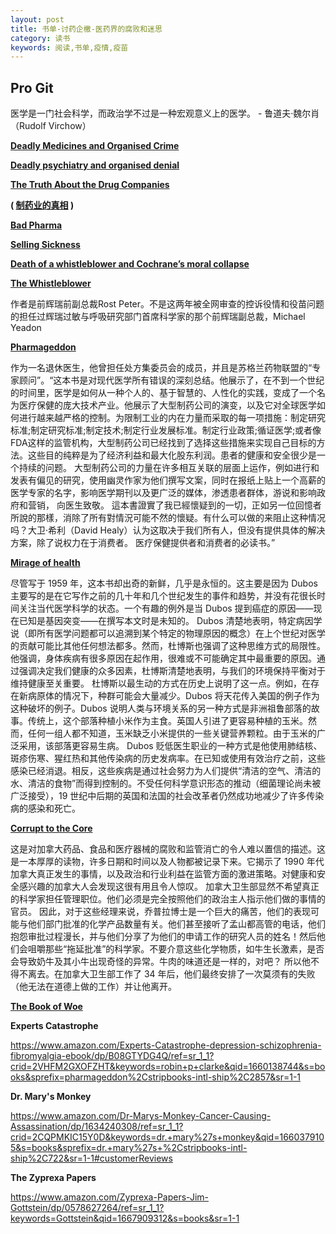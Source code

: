 ```yaml
---
layout: post
title: 书单-讨药企檄-医药界的腐败和迷思
category: 读书
keywords: 阅读,书单,疫情,疫苗
---
```


## Pro Git

医学是一门社会科学，而政治学不过是一种宏观意义上的医学。 - 鲁道夫·魏尔肖（Rudolf Virchow）

[**Deadly Medicines and Organised Crime**](https://book.douban.com/subject/31529635/)

[**Deadly psychiatry and organised denial**](https://book.douban.com/subject/35757294/)

**[The Truth About the Drug Companies](https://book.douban.com/subject/2228481/)**

**( [制药业的真相](https://book.douban.com/subject/1792615/) )**

[**Bad Pharma**](https://book.douban.com/subject/11644203/)

[**Selling Sickness**](https://book.douban.com/subject/2369544/)

[**Death of a whistleblower and Cochrane’s moral collapse**](https://book.douban.com/subject/35881035/)

[**The Whistleblower**](https://book.douban.com/subject/2782114/)

作者是前辉瑞前副总裁Rost Peter。不是这两年被全网审查的控诉役情和役苗问题的担任过辉瑞过敏与呼吸研究部门首席科学家的那个前辉瑞副总裁，Michael Yeadon

[**Pharmageddon**](https://book.douban.com/subject/20438108/)

作为一名退休医生，他曾担任处方集委员会的成员，并且是苏格兰药物联盟的“专家顾问”。“这本书是对现代医学所有错误的深刻总结。他展示了，在不到一个世纪的时间里，医学是如何从一种个人的、基于智慧的、人性化的实践，变成了一个名为医疗保健的庞大技术产业。他展示了大型制药公司的演变，以及它对全球医学如何进行越来越严格的控制。为限制工业的内在力量而采取的每一项措施：制定研究标准;制定研究标准;制定技术;制定行业发展标准。制定行业政策;循证医学;或者像FDA这样的监管机构，大型制药公司已经找到了选择这些措施来实现自己目标的方法。这些目的纯粹是为了经济利益和最大化股东利润。患者的健康和安全很少是一个持续的问题。 大型制药公司的力量在许多相互关联的层面上运作，例如进行和发表有偏见的研究，使用幽灵作家为他们撰写文案，同时在报纸上贴上一个高薪的医学专家的名字，影响医学期刊以及更广泛的媒体，渗透患者群体，游说和影响政府和营销， 向医生致敬。 這本書證實了我已經懷疑到的一切，正如另一位回憶者所說的那樣，消除了所有對情況可能不然的懷疑。有什么可以做的来阻止这种情况吗？大卫·希利（David Healy）认为这取决于我们所有人，但没有提供具体的解决方案，除了说权力在于消费者。 医疗保健提供者和消费者的必读书。”

[**Mirage of health**](https://book.douban.com/subject/4148196/)

尽管写于 1959 年，这本书却出奇的新鲜，几乎是永恒的。这主要是因为 Dubos 主要写的是在它写作之前的几十年和几个世纪发生的事件和趋势，并没有花很长时间关注当代医学科学的状态。一个有趣的例外是当 Dubos 提到癌症的原因——现在已知是基因突变——在撰写本文时是未知的。 Dubos 清楚地表明，特定病因学说（即所有医学问题都可以追溯到某个特定的物理原因的概念）在上个世纪对医学的贡献可能比其他任何想法都多。然而，杜博斯也强调了这种思维方式的局限性。他强调，身体疾病有很多原因在起作用，很难或不可能确定其中最重要的原因。通过强调决定我们健康的众多因素，杜博斯清楚地表明，与我们的环境保持平衡对于维持健康至关重要。 杜博斯以最生动的方式在历史上说明了这一点。例如，在存在新病原体的情况下，种群可能会大量减少。Dubos 将天花传入美国的例子作为这种破坏的例子。Dubos 说明人类与环境关系的另一种方式是非洲祖鲁部落的故事。传统上，这个部落种植小米作为主食。英国人引进了更容易种植的玉米。然而，任何一组人都不知道，玉米缺乏小米提供的一些关键营养颗粒。由于玉米的广泛采用，该部落更容易生病。 Dubos 贬低医生职业的一种方式是他使用肺结核、斑疹伤寒、猩红热和其他传染病的历史发病率。在已知或使用有效治疗之前，这些感染已经消退。相反，这些疾病是通过社会努力为人们提供“清洁的空气、清洁的水、清洁的食物”而得到控制的。不受任何科学意识形态的推动（细菌理论尚未被广泛接受），19 世纪中后期的英国和法国的社会改革者仍然成功地减少了许多传染病的感染和死亡。

[**Corrupt to the Core**](https://book.douban.com/subject/5967111/)

这是对加拿大药品、食品和医疗器械的腐败和监管消亡的令人难以置信的描述。这是一本厚厚的读物，许多日期和时间以及人物都被记录下来。它揭示了 1990 年代加拿大真正发生的事情，以及政治和行业利益在监管方面的激进策略。对健康和安全感兴趣的加拿大人会发现这很有用且令人惊叹。 加拿大卫生部显然不希望真正的科学家担任管理职位。他们必须是完全按照他们的政治主人指示他们做的事情的官员。 因此，对于这些经理来说，乔普拉博士是一个巨大的痛苦，他们的表现可能与他们部门批准的化学产品数量有关。他们甚至接听了孟山都高管的电话，他们抱怨审批过程漫长，并与他们分享了为他们的申请工作的研究人员的姓名！然后他们会咀嚼那些“拖延批准”的科学家。不要介意这些化学物质，如牛生长激素，是否会导致奶牛及其小牛出现奇怪的异常。牛肉的味道还是一样的，对吧？ 所以他不得不离去。在加拿大卫生部工作了 34 年后，他们最终安排了一次莫须有的失败（他无法在道德上做的工作）并让他离开。

[**The Book of Woe**](https://book.douban.com/subject/20483232/)

**Experts Catastrophe**

<https://www.amazon.com/Experts-Catastrophe-depression-schizophrenia-fibromyalgia-ebook/dp/B08GTYDG4Q/ref=sr_1_1?crid=2VHFM2GXOFZHT&keywords=robin+p+clarke&qid=1660138744&s=books&sprefix=pharmageddon%2Cstripbooks-intl-ship%2C2857&sr=1-1>

**Dr. Mary's Monkey**

<https://www.amazon.com/Dr-Marys-Monkey-Cancer-Causing-Assassination/dp/1634240308/ref=sr_1_1?crid=2CQPMKIC15Y0D&keywords=dr.+mary%27s+monkey&qid=1660379105&s=books&sprefix=dr.+mary%27s+%2Cstripbooks-intl-ship%2C722&sr=1-1#customerReviews>

**The Zyprexa Papers**

<https://www.amazon.com/Zyprexa-Papers-Jim-Gottstein/dp/0578627264/ref=sr_1_1?keywords=Gottstein&qid=1667909312&s=books&sr=1-1>